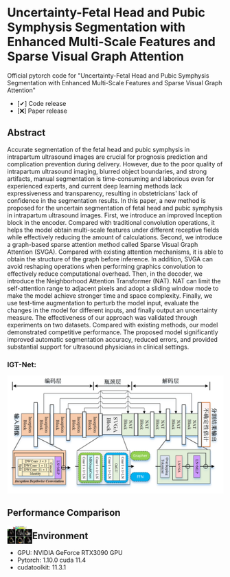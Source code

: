 # Uncertainty-Fetal Head and Pubic Symphysis Segmentation with Enhanced Multi-Scale Features and Sparse Visual Graph Attention

Official pytorch code for "Uncertainty-Fetal Head and Pubic Symphysis Segmentation with Enhanced Multi-Scale Features and Sparse Visual Graph Attention"

- [✔] Code release
- [❌] Paper release

## Abstract
Accurate segmentation of the fetal head and pubic symphysis in intrapartum ultrasound images are crucial for prognosis prediction and complication prevention during delivery. However, due to the poor quality of intrapartum ultrasound imaging, blurred object boundaries, and strong artifacts, manual segmentation is time-consuming and laborious even for experienced experts, and current deep learning methods lack expressiveness and transparency, resulting in obstetricians' lack of confidence in the segmentation results. In this paper, a new method is proposed for the uncertain segmentation of fetal head and pubic symphysis in intrapartum ultrasound images. First, we introduce an improved Inception block in the encoder. Compared with traditional convolution operations, it helps the model obtain multi-scale features under different receptive fields while effectively reducing the amount of calculations. Second, we introduce a graph-based sparse attention method called Sparse Visual Graph Attention (SVGA). Compared with existing attention mechanisms, it is able to obtain the structure of the graph before inference. In addition, SVGA can avoid reshaping operations when performing graphics convolution to effectively reduce computational overhead. Then, in the decoder, we introduce the Neighborhood Attention Transformer (NAT). NAT can limit the self-attention range to adjacent pixels and adopt a sliding window mode to make the model achieve stronger time and space complexity. Finally, we use test-time augmentation to perturb the model input, evaluate the changes in the model for different inputs, and finally output an uncertainty measure. The effectiveness of our approach was validated through experiments on two datasets. Compared with existing methods, our model demonstrated competitive performance. The proposed model significantly improved automatic segmentation accuracy, reduced errors, and provided substantial support for ultrasound physicians in clinical settings.

### IGT-Net:

![framework](imgs/IGT-Net.png)

## Performance Comparison

<img src="imgs/performance.png" title="preformance" style="zoom:8%;" align="left"/>

## Environment

- GPU: NVIDIA GeForce RTX3090 GPU
- Pytorch: 1.10.0 cuda 11.4
- cudatoolkit: 11.3.1



